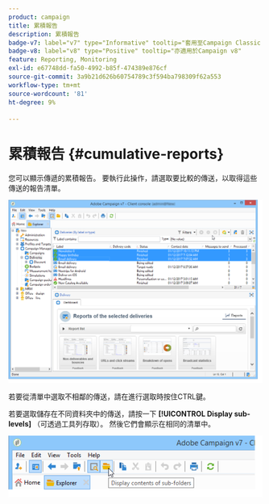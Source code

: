 ```yaml
---
product: campaign
title: 累積報告
description: 累積報告
badge-v7: label="v7" type="Informative" tooltip="套用至Campaign Classic v7"
badge-v8: label="v8" type="Positive" tooltip="亦適用於Campaign v8"
feature: Reporting, Monitoring
exl-id: e67748dd-fa50-4992-b85f-474389e876cf
source-git-commit: 3a9b21d626b60754789c3f594ba798309f62a553
workflow-type: tm+mt
source-wordcount: '81'
ht-degree: 9%

---
```


# 累積報告 {#cumulative-reports}



您可以顯示傳遞的累積報告。 要執行此操作，請選取要比較的傳送，以取得這些傳送的報告清單。

![](assets/s_ncs_user_report_compare_tab.png)

若要從清單中選取不相鄰的傳送，請在進行選取時按住CTRL鍵。

若要選取儲存在不同資料夾中的傳送，請按一下 **[!UICONTROL Display sub-levels]** （可透過工具列存取）。 然後它們會顯示在相同的清單中。

![](assets/s_ncs_user_display_children_icon.png)
